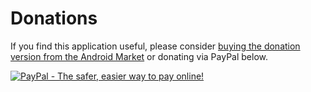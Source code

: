 # Donations #

If you find this application useful, please consider <a href='http://www.appbrain.com/app/tippy-tipper-%28donate%29/net.mandaria.tippytipperdonate'>buying the donation version from the Android Market</a> or donating via PayPal below.

<a href='https://www.paypal.com/cgi-bin/webscr?cmd=_s-xclick&hosted_button_id=SMYSRUZJZLFTY'>
<img src='https://www.paypal.com/en_US/i/btn/btn_donateCC_LG.gif' alt='PayPal - The safer, easier way to pay online!' border='0' />
</a>